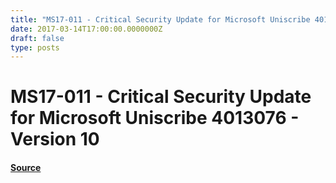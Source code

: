 ```yaml
---
title: "MS17-011 - Critical Security Update for Microsoft Uniscribe 4013076 - Version 10"
date: 2017-03-14T17:00:00.0000000Z
draft: false
type: posts
---
```

# MS17-011 - Critical Security Update for Microsoft Uniscribe 4013076 - Version 10









#### [Source](https://technet.microsoft.com/en-us/library/security/MS17-011)

